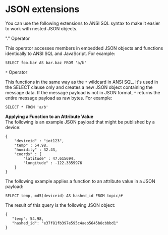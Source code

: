 # JSON extensions<a name="iot-sql-json"></a>

You can use the following extensions to ANSI SQL syntax to make it easier to work with nested JSON objects\.

"\." Operator

This operator accesses members in embedded JSON objects and functions identically to ANSI SQL and JavaScript\. For example: 

```
SELECT foo.bar AS bar.baz FROM 'a/b'
```

 `*` Operator

This functions in the same way as the `*` wildcard in ANSI SQL\. It's used in the SELECT clause only and creates a new JSON object containing the message data\. If the message payload is not in JSON format, `*` returns the entire message payload as raw bytes\. For example: 

```
SELECT * FROM 'a/b'
```

**Applying a Function to an Attribute Value**  
The following is an example JSON payload that might be published by a device:

```
{
    "deviceid" : "iot123",
    "temp" : 54.98,
    "humidity" : 32.43,
    "coords" : {
        "latitude" : 47.615694,
        "longitude" : -122.3359976
    }
}
```

The following example applies a function to an attribute value in a JSON payload:

```
SELECT temp, md5(deviceid) AS hashed_id FROM topic/#
```

The result of this query is the following JSON object:

```
{
   "temp": 54.98,
   "hashed_id": "e37f81fb397e595c4aeb5645b8cbbbd1"
}
```